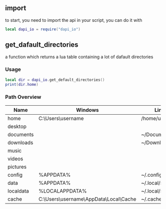 ## import
to start, you need to import the api in your script, you can do it with
```lua
local dapi_io = require("dapi_io")
```

## get_dafault_directories
a function which returns a lua table containing a lot of dafault directories

### Usage
```lua
local dir = dapi_io.get_default_directories()
print(dir.home)
```

### Path Overview
<table>
    <thead>
        <tr>
            <th>Name</th>
            <th>Windows</th>
            <th>Linux</th>
        </tr>
    </thead>
    <tbody>
        <tr>
            <td>home</td>
            <td>C:\Users\username</td>
            <td>/home/username</td>
        </tr>
        <tr>
            <td>desktop</td>
            <td></td>
            <td></td>
        </tr>
        <tr>
            <td>documents</td>
            <td></td>
            <td>~/Documents</td>
        </tr>
        <tr>
            <td>downloads</td>
            <td></td>
            <td>~/Downloads</td>
        </tr>
        <tr>
            <td>music</td>
            <td></td>
            <td></td>
        </tr>
        <tr>
            <td>videos</td>
            <td></td>
            <td></td>
        </tr>
        <tr>
            <td>pictures</td>
            <td></td>
            <td></td>
        </tr>
        <tr>
            <td>config</td>
            <td>%APPDATA%</td>
            <td>~/.config</td>
        </tr>
        <tr>
            <td>data</td>
            <td>%APPDATA%</td>
            <td>~/.local/share</td>
        </tr>
        <tr>
            <td>localdata</td>
            <td>%LOCALAPPDATA%</td>
            <td>~/.local/share</td>
        </tr>
        <tr>
            <td>cache</td>
            <td>C:\Users\username\AppData\Local\Cache</td>
            <td>~/.cache</td>
        </tr>
    </tbody>
</table>
